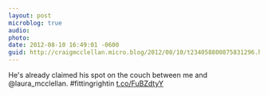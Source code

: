 ```yaml
---
layout: post
microblog: true
audio: 
photo: 
date: 2012-08-10 16:49:01 -0600
guid: http://craigmcclellan.micro.blog/2012/08/10/t234058800875831296.html
---
```

He's already claimed his spot on the couch between me and @laura_mcclellan. #fittingrightin [t.co/FuBZdtyY](http://t.co/FuBZdtyY)
